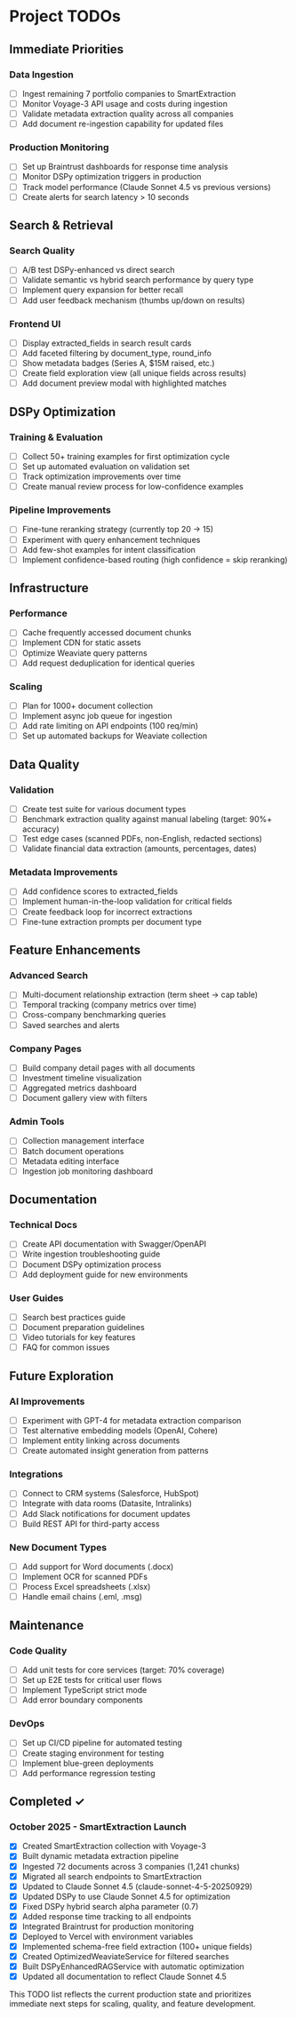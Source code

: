 # Project TODOs

## Immediate Priorities

### Data Ingestion
- [ ] Ingest remaining 7 portfolio companies to SmartExtraction
- [ ] Monitor Voyage-3 API usage and costs during ingestion
- [ ] Validate metadata extraction quality across all companies
- [ ] Add document re-ingestion capability for updated files

### Production Monitoring
- [ ] Set up Braintrust dashboards for response time analysis
- [ ] Monitor DSPy optimization triggers in production
- [ ] Track model performance (Claude Sonnet 4.5 vs previous versions)
- [ ] Create alerts for search latency > 10 seconds

## Search & Retrieval

### Search Quality
- [ ] A/B test DSPy-enhanced vs direct search
- [ ] Validate semantic vs hybrid search performance by query type
- [ ] Implement query expansion for better recall
- [ ] Add user feedback mechanism (thumbs up/down on results)

### Frontend UI
- [ ] Display extracted_fields in search result cards
- [ ] Add faceted filtering by document_type, round_info
- [ ] Show metadata badges (Series A, $15M raised, etc.)
- [ ] Create field exploration view (all unique fields across results)
- [ ] Add document preview modal with highlighted matches

## DSPy Optimization

### Training & Evaluation
- [ ] Collect 50+ training examples for first optimization cycle
- [ ] Set up automated evaluation on validation set
- [ ] Track optimization improvements over time
- [ ] Create manual review process for low-confidence examples

### Pipeline Improvements
- [ ] Fine-tune reranking strategy (currently top 20 → 15)
- [ ] Experiment with query enhancement techniques
- [ ] Add few-shot examples for intent classification
- [ ] Implement confidence-based routing (high confidence = skip reranking)

## Infrastructure

### Performance
- [ ] Cache frequently accessed document chunks
- [ ] Implement CDN for static assets
- [ ] Optimize Weaviate query patterns
- [ ] Add request deduplication for identical queries

### Scaling
- [ ] Plan for 1000+ document collection
- [ ] Implement async job queue for ingestion
- [ ] Add rate limiting on API endpoints (100 req/min)
- [ ] Set up automated backups for Weaviate collection

## Data Quality

### Validation
- [ ] Create test suite for various document types
- [ ] Benchmark extraction quality against manual labeling (target: 90%+ accuracy)
- [ ] Test edge cases (scanned PDFs, non-English, redacted sections)
- [ ] Validate financial data extraction (amounts, percentages, dates)

### Metadata Improvements
- [ ] Add confidence scores to extracted_fields
- [ ] Implement human-in-the-loop validation for critical fields
- [ ] Create feedback loop for incorrect extractions
- [ ] Fine-tune extraction prompts per document type

## Feature Enhancements

### Advanced Search
- [ ] Multi-document relationship extraction (term sheet → cap table)
- [ ] Temporal tracking (company metrics over time)
- [ ] Cross-company benchmarking queries
- [ ] Saved searches and alerts

### Company Pages
- [ ] Build company detail pages with all documents
- [ ] Investment timeline visualization
- [ ] Aggregated metrics dashboard
- [ ] Document gallery view with filters

### Admin Tools
- [ ] Collection management interface
- [ ] Batch document operations
- [ ] Metadata editing interface
- [ ] Ingestion job monitoring dashboard

## Documentation

### Technical Docs
- [ ] Create API documentation with Swagger/OpenAPI
- [ ] Write ingestion troubleshooting guide
- [ ] Document DSPy optimization process
- [ ] Add deployment guide for new environments

### User Guides
- [ ] Search best practices guide
- [ ] Document preparation guidelines
- [ ] Video tutorials for key features
- [ ] FAQ for common issues

## Future Exploration

### AI Improvements
- [ ] Experiment with GPT-4 for metadata extraction comparison
- [ ] Test alternative embedding models (OpenAI, Cohere)
- [ ] Implement entity linking across documents
- [ ] Create automated insight generation from patterns

### Integrations
- [ ] Connect to CRM systems (Salesforce, HubSpot)
- [ ] Integrate with data rooms (Datasite, Intralinks)
- [ ] Add Slack notifications for document updates
- [ ] Build REST API for third-party access

### New Document Types
- [ ] Add support for Word documents (.docx)
- [ ] Implement OCR for scanned PDFs
- [ ] Process Excel spreadsheets (.xlsx)
- [ ] Handle email chains (.eml, .msg)

## Maintenance

### Code Quality
- [ ] Add unit tests for core services (target: 70% coverage)
- [ ] Set up E2E tests for critical user flows
- [ ] Implement TypeScript strict mode
- [ ] Add error boundary components

### DevOps
- [ ] Set up CI/CD pipeline for automated testing
- [ ] Create staging environment for testing
- [ ] Implement blue-green deployments
- [ ] Add performance regression testing

## Completed ✓

### October 2025 - SmartExtraction Launch
- [x] Created SmartExtraction collection with Voyage-3
- [x] Built dynamic metadata extraction pipeline
- [x] Ingested 72 documents across 3 companies (1,241 chunks)
- [x] Migrated all search endpoints to SmartExtraction
- [x] Updated to Claude Sonnet 4.5 (claude-sonnet-4-5-20250929)
- [x] Updated DSPy to use Claude Sonnet 4.5 for optimization
- [x] Fixed DSPy hybrid search alpha parameter (0.7)
- [x] Added response time tracking to all endpoints
- [x] Integrated Braintrust for production monitoring
- [x] Deployed to Vercel with environment variables
- [x] Implemented schema-free field extraction (100+ unique fields)
- [x] Created OptimizedWeaviateService for filtered searches
- [x] Built DSPyEnhancedRAGService with automatic optimization
- [x] Updated all documentation to reflect Claude Sonnet 4.5

This TODO list reflects the current production state and prioritizes immediate next steps for scaling, quality, and feature development.
